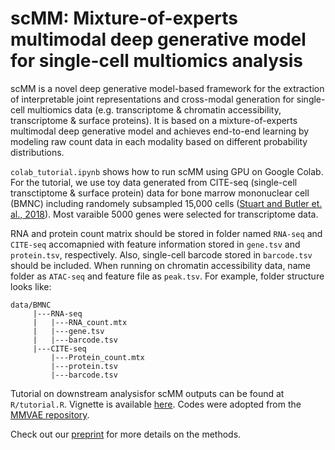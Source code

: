 # scMM: Mixture-of-experts multimodal deep generative model for single-cell multiomics analysis

scMM is a novel deep generative model-based framework for the extraction of interpretable joint representations and cross-modal generation for single-cell multiomics data (e.g. transcriptome & chromatin accessibility, transcriptome & surface proteins). It is based on a mixture-of-experts multimodal deep generative model and achieves end-to-end learning by modeling raw count data in each modality based on different probability distributions.

`colab_tutorial.ipynb` shows how to run scMM using GPU on Google Colab.
For the tutorial, we use toy data generated from CITE-seq (single-cell transctiptome & surface protein) data for bone marrow mononuclear cell (BMNC) including randomely subsampled 15,000 cells ([Stuart and Butler et. al., 2018](https://www.cell.com/cell/fulltext/S0092-8674(19)30559-8#%20)). Most varaible 5000 genes were selected for transcriptome data.

RNA and protein count matrix should be stored in folder named `RNA-seq` and `CITE-seq` accomapnied with feature information stored in `gene.tsv` and `protein.tsv`, respectively. Also, single-cell barcode stored in `barcode.tsv` should be included. When running on chromatin accessibility data, name folder as `ATAC-seq` and feature file as `peak.tsv`. For example, folder structure looks like:
```
data/BMNC
     |---RNA-seq
     |   |---RNA_count.mtx
     |   |---gene.tsv
     |   |---barcode.tsv
     |---CITE-seq
         |---Protein_count.mtx
         |---protein.tsv
         |---barcode.tsv
```

Tutorial on downstream analysisfor scMM outputs can be found at `R/tutorial.R`. 
Vignette is available [here](http://htmlpreview.github.io/?https://github.com/kodaim1115/test/blob/master/tutorial.html).
Codes were adopted from the [MMVAE repository](https://github.com/iffsid/mmvae). 

Check out our [preprint](https://www.biorxiv.org/content/10.1101/2021.02.18.431907v1.full) for more details on the methods. 
